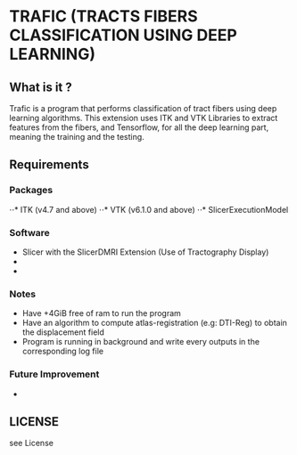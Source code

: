 # TRAFIC (TRACTS FIBERS CLASSIFICATION USING DEEP LEARNING)

## What is it ?
Trafic is a program that performs classification of tract fibers using deep learning algorithms. This extension uses ITK and VTK Libraries to extract features from the fibers, and Tensorflow, for all the deep learning part, meaning the training and the testing.

## Requirements

### Packages
⋅⋅* ITK (v4.7 and above)
⋅⋅* VTK (v6.1.0 and above)
⋅⋅* SlicerExecutionModel
### Software
* Slicer with the SlicerDMRI Extension (Use of Tractography Display)
*
*
### Notes
* Have +4GiB free of ram to run the program
* Have an algorithm to compute atlas-registration (e.g: DTI-Reg) to obtain the displacement field
* Program is running in background and write every outputs in the corresponding log file
### Future Improvement
* 
## LICENSE
see License